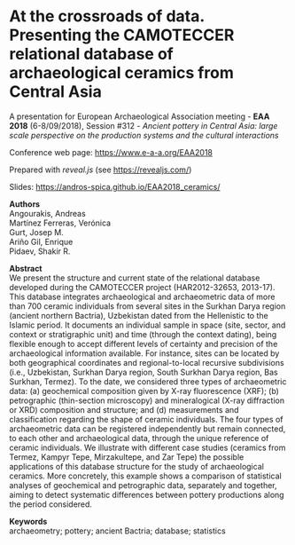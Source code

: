 # At the crossroads of data. Presenting the CAMOTECCER relational database of archaeological ceramics from Central Asia

A presentation for European Archaeological Association meeting - **EAA 2018** (6-8/09/2018), Session #312 - *Ancient pottery in Central Asia: large scale perspective on the production systems and the cultural interactions*

Conference web page: https://www.e-a-a.org/EAA2018

Prepared with *reveal.js* (see https://revealjs.com/)

Slides: https://andros-spica.github.io/EAA2018_ceramics/

**Authors**  
Angourakis, Andreas  
Martínez Ferreras, Verónica  
Gurt, Josep M.  
Ariño Gil, Enrique  
Pidaev, Shakir R.  

**Abstract**  
We present the structure and current state of the relational database developed during the CAMOTECCER project (HAR2012-32653, 2013-17). This database integrates archaeological and archaeometric data of more than 700 ceramic individuals from several sites in the Surkhan Darya region (ancient northern Bactria), Uzbekistan dated from the Hellenistic to the Islamic period. It documents an individual sample in space (site, sector, and context or stratigraphic unit) and time (through the context dating), being flexible enough to accept different levels of certainty and precision of the archaeological information available. For instance, sites can be located by both geographical coordinates and regional-to-local recursive subdivisions (i.e., Uzbekistan, Surkhan Darya region, South Surkhan Darya region, Bas Surkhan, Termez). To the date, we considered three types of archaeometric data: (a) geochemical composition given by X-ray fluorescence (XRF); (b) petrographic (thin-section microscopy) and mineralogical (X-ray diffraction or XRD) composition and structure; and (d) measurements and classification regarding the shape of ceramic individuals. The four types of archaeometric data can be registered independently but remain connected, to each other and archaeological data, through the unique reference of ceramic individuals.
We illustrate with different case studies (ceramics from Termez, Kampyr Tepe, Mirzakultepe, and Zar Tepe) the possible applications of this database structure for the study of archaeological ceramics. More concretely, this example shows a comparison of statistical analyses of geochemical and petrographic data, separately and together, aiming to detect systematic differences between pottery productions along the period considered.  

**Keywords**  
archaeometry; pottery; ancient Bactria; database; statistics

